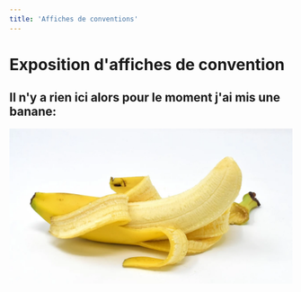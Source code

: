 ```yaml
---
title: 'Affiches de conventions'
---
```


# Exposition d'affiches de convention

## Il n'y a rien ici alors pour le moment j'ai mis une banane:

![banane](banane.webp "banane")